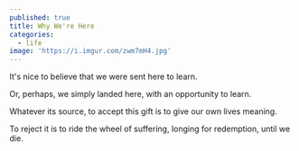 ```yaml
---
published: true
title: Why We're Here
categories:
  - life
image: 'https://i.imgur.com/zwm7mH4.jpg'
---
```

It's nice to believe
that we were sent here 
to learn.

Or, perhaps,
we simply landed here,
with an opportunity 
to learn.

Whatever its source,
to accept this gift
is to give our own lives meaning.

To reject it
is to ride the wheel of suffering,
longing for redemption,
until we die.
